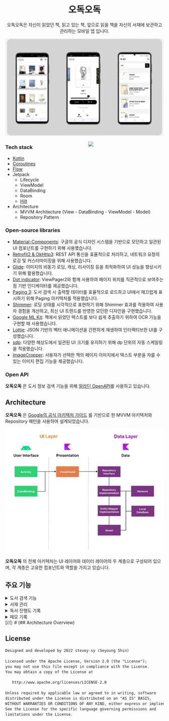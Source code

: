 
<h1 align="center">오독오독</h1>

<p align="center">
오독오독은 자신이 읽었던 책, 읽고 있는 책, 앞으로 읽을 책을 자신의 서재에 보관하고 관리하는 모바일 앱 입니다.
</p>

<p align="center">
<img src="/previews/intro.png"/>
</p>


<img src="/previews/preview.gif" align="right" width="240"/>


<h3>Tech stack</h3>

- [Kotlin](https://kotlinlang.org/) 
- [Coroutines](https://github.com/Kotlin/kotlinx.coroutines)
- [Flow](https://kotlin.github.io/kotlinx.coroutines/kotlinx-coroutines-core/kotlinx.coroutines.flow/) 
- Jetpack
  - Lifecycle
  - ViewModel
  - DataBinding
  - Room
  - [Hilt](https://dagger.dev/hilt/)
- Architecture
  - MVVM Architecture (View - DataBinding - ViewModel - Model)
  - Repository Pattern

<h3>Open-source libraries</h3>

- [Material-Components](https://github.com/material-components/material-components-android): 구글의 공식 디자인 시스템을 기반으로 모던하고 일관된 UI 컴포넌트를 구현하기 위해 사용했습니다.
- [Retrofit2 & OkHttp3](https://github.com/square/retrofit): REST API 통신을 효율적으로 처리하고, 네트워크 요청의 로깅 및 커스터마이징을 위해 사용했습니다.
- [Glide](https://github.com/bumptech/glide): 이미지의 비동기 로딩, 캐싱, 리사이징 등을 최적화하여 UI 성능을 향상시키기 위해 활용했습니다.
- [Dot indicator](https://github.com/tommybuonomo/dotsindicator): ViewPager2와 함께 사용하여 페이지 위치를 직관적으로 보여주는 점 기반 인디케이터를 제공했습니다.
- [Paging 3](https://developer.android.com/topic/libraries/architecture/paging/v3-overview?hl=ko): 도서 검색 시 출력할 데이터를 효율적으로 로드하고 UI에서 매끄럽게 표시하기 위해 Paging 아키텍처를 적용했습니다.
- [Shimmer](https://github.com/facebookarchive/shimmer-android): 로딩 상태를 시각적으로 표현하기 위해 Shimmer 효과를 적용하여 사용자 경험을 개선하고, 최신 UI 트렌드를 반영한 모던한 디자인을 구현했습니다.
- [Google ML Kit](https://developers.google.com/ml-kit/vision/text-recognition/v2/android?hl=ko): 책에서 읽었던 텍스트를 보다 쉽게 추출하기 위하여 OCR 기능을 구현할 때 사용했습니다.
- [Lottie](https://github.com/airbnb/lottie-android): JSON 기반의 벡터 애니메이션을 간편하게 재생하여 인터랙티브한 UI를 구성했습니다.
- [sdp](https://github.com/intuit/sdp): 다양한 해상도에서 일관된 UI 크기를 유지하기 위해 dp 단위의 자동 스케일링을 적용했습니다.
- [ImageCropper](https://github.com/Yalantis/uCrop): 사용자가 선택한 책의 페이지 이미지에서 텍스트 부분을 자를 수 있는 이미지 편집 기능을 제공했습니다.

<h3>Open API</h3>

**오독오독** 은 도서 정보 검색 기능을 위해 [알라딘 OpenAPI](https://blog.aladin.co.kr/openapi)를 사용하고 있습니다.

## Architecture
**오독오독** 은 [Google의 공식 아키텍처 가이드](https://developer.android.com/topic/architecture) 를 기반으로 한 MVVM 아키텍처와 Repository 패턴을 사용하여 설계되었습니다.

![architecture](/figure/figure0.png)

**오독오독** 의 전체 아키텍처는 UI 레이어와 데이터 레이어의 두 계층으로 구성되어 있으며, 각 계층은 고유한 컴포넌트와 역할을 가지고 있습니다.

## 주요 기능
<details>
<summary> 도서 검색 기능 </summary>
<table>
  <tr>
   <td valign="top" width="600">
      도서 검색 기능
    </td>
    <td>
      <img src="previews/search2.gif" width="240"/>
    </td>
  </tr>
</table>
</details>

<details>
<summary> 서재 관리 </summary>
<table>
  <tr>
   <td valign="top" width="600">
      서재 관리
    </td>
    <td>
      <img src="previews/manage.gif" width="240"/>
    </td>
  </tr>
</table>
</details>

<details>
<summary> 독서 진행도 기록 </summary>
<table>
  <tr>
   <td valign="top" width="600">
      독서 진행도 기록
    </td>
    <td>
      <img src="previews/time3.gif" width="240"/>
    </td>
  </tr>
</table>
</details>

<details>
<summary> 메모 기록 </summary>
<table>
  <tr>
   <td valign="top" width="600">
      메모 기록
    </td>
    <td>
      <img src="previews/memoList.gif" width="240"/>
      <img src="previews/addMemo.gif" width="240"/>
    </td>
  </tr>
</table>
</details>
[//]: # (## Architecture Overview)

[//]: # ()
[//]: # (![architecture]&#40;/figure/figure1.png&#41;)

[//]: # ()
[//]: # (- 각 계층은 단방향 이벤트 및 데이터 흐름을 따릅니다. UI 레이어는 사용자 이벤트를 데이터 레이어로 전달하고, 데이터 레이어는 데이터를 스트림 형태로 UI에 제공합니다.)

[//]: # (- 데이터 레이어는 다른 계층에 의존하지 않고 독립적으로 작동하도록 설계되었으며, 순수한 계층&#40;Pure Layer&#41;으로 구현되어 다른 레이어에 의존성이 없습니다.)

[//]: # ()
[//]: # (이와 같이 느슨하게 결합된 아키텍처를 통해 컴포넌트의 재사용성과 앱의 확장성을 높일 수 있습니다.)

[//]: # ()
[//]: # (## UI Layer)

[//]: # ()
[//]: # (![architecture]&#40;/figure/figure2.png&#41;)

[//]: # ()
[//]: # (UI 레이어는 사용자와 상호작용할 수 있는 화면을 구성하는 UI 요소들과, 앱 상태를 유지하고 구성 변경 시 데이터를 복원하는 [ViewModel]&#40;https://developer.android.com/topic/libraries/architecture/viewmodel&#41; 로 구성됩니다.)

[//]: # (- UI 요소는 [DataBinding]&#40;https://developer.android.com/topic/libraries/data-binding&#41;을 통해 데이터 흐름을 관찰하며, 이는 MVVM 아키텍처에서 핵심적인 역할을 합니다.)

[//]: # ()
[//]: # (## Data Layer)

[//]: # ()
[//]: # (![architecture]&#40;/figure/figure3.png&#41;)

[//]: # ()
[//]: # (데이터 레이어는 로컬 데이터베이스에서 데이터를 조회하거나 네트워크로부터 원격 데이터를 요청하는 등 비즈니스 로직을 처리하는 리포지토리로 구성됩니다.)

## License
```xml
Designed and developed by 2022 stevey-sy (Seyoung Shin)

Licensed under the Apache License, Version 2.0 (the "License");
you may not use this file except in compliance with the License.
You may obtain a copy of the License at

   http://www.apache.org/licenses/LICENSE-2.0

Unless required by applicable law or agreed to in writing, software
distributed under the License is distributed on an "AS IS" BASIS,
WITHOUT WARRANTIES OR CONDITIONS OF ANY KIND, either express or implied.
See the License for the specific language governing permissions and
limitations under the License.
```
